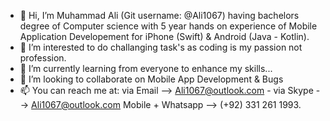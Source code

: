 - 👋 Hi, I’m Muhammad Ali (Git username: @Ali1067) having bachelors degree of Computer science with 5 year hands on experience of Mobile Application Developement
     for iPhone (Swift) & Android (Java - Kotlin).    
- 👀 I’m interested to do challanging task's as coding is my passion not profession.
- 🌱 I’m currently learning from everyone to enhance my skills...
- 💞️ I’m looking to collaborate on Mobile App Development & Bugs
- 📫 You can reach me at:
via Email --> Ali1067@outlook.com - 
via Skype --> Ali1067@outlook.com
 Mobile + Whatsapp --> (+92) 331 261 1993.

<!---
Ali1067/Ali1067 is a ✨ special ✨ repository because its `README.md` (this file) appears on your GitHub profile.
You can click the Preview link to take a look at your changes.
--->
